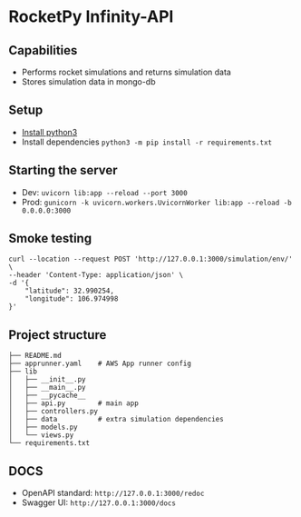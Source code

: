# RocketPy Infinity-API 

## Capabilities
- Performs rocket simulations and returns simulation data
- Stores simulation data in mongo-db

## Setup
- [Install python3](https://www.python.org/downloads/)
- Install dependencies `python3 -m pip install -r requirements.txt`

## Starting the server
- Dev: `uvicorn lib:app --reload --port 3000`
- Prod: `gunicorn -k uvicorn.workers.UvicornWorker lib:app --reload -b 0.0.0.0:3000`

## Smoke testing
```
curl --location --request POST 'http://127.0.0.1:3000/simulation/env/' \
--header 'Content-Type: application/json' \
-d '{
    "latitude": 32.990254,
    "longitude": 106.974998
}'
```

## Project structure
```
├── README.md
├── apprunner.yaml    # AWS App runner config
├── lib
│   ├── __init__.py
│   ├── __main__.py
│   ├── __pycache__
│   ├── api.py        # main app
│   ├── controllers.py
│   ├── data          # extra simulation dependencies
│   ├── models.py
│   └── views.py
└── requirements.txt
```

## DOCS
- OpenAPI standard: `http://127.0.0.1:3000/redoc`
- Swagger UI: `http://127.0.0.1:3000/docs`
